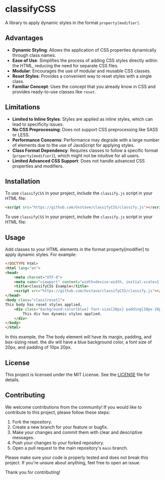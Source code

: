 # classifyCSS

A library to apply dynamic styles in the format `property[modifier]`.

## Advantages

- **Dynamic Styling**: Allows the application of CSS properties dynamically through class names.
- **Ease of Use**: Simplifies the process of adding CSS styles directly within the HTML, reducing the need for separate CSS files.
- **Modular**: Encourages the use of modular and reusable CSS classes.
- **Reset Styles**: Provides a convenient way to reset styles with a single class.
- **Familiar Concept**: Uses the concept that you already know in CSS and provides ready-to-use classes like `reset`.

## Limitations

- **Limited to Inline Styles**: Styles are applied as inline styles, which can lead to specificity issues.
- **No CSS Preprocessing**: Does not support CSS preprocessing like SASS or LESS.
- **Performance Concerns**: Performance may degrade with a large number of elements due to the use of JavaScript for applying styles.
- **Class Format Dependency**: Requires classes to follow a specific format (`property[modifier]`), which might not be intuitive for all users.
- **Limited Advanced CSS Support**: Does not handle advanced CSS properties and modifiers.

## Installation

To use `classifyCSS` in your project, include the `classify.js` script in your HTML file:

```html
<script src="https://github.com/Gvstave/classifyCSS/classify.js"></script>
```

To use `classifyCSS` in your project, include the `classify.js` script in your HTML file:

## Usage

Add classes to your HTML elements in the format property[modifier] to apply dynamic styles. For example:

```html
<!DOCTYPE html>
<html lang="en">
<head>
    <meta charset="UTF-8">
    <meta name="viewport" content="width=device-width, initial-scale=1.0">
    <title>classifyCSS Example</title>
    <script src="https://github.com/Gvstave/classifyCSS/classify.js"></script>
</head>
<body class="class[reset]">
This body has reset styles applied.
    <div class="background-color[blue] font-size[20px] padding[10px-20px]">
        This div has dynamic styles applied.
    </div>
</body>
</html>
```

In this example, the The body element will have its margin, padding, and box-sizing reset. the div will have a blue background color, a font size of 20px, and padding of 10px 20px.

## License

This project is licensed under the MIT License. See the [LICENSE](https://choosealicense.com/licenses/mit/) file for details.

## Contributing

We welcome contributions from the community! If you would like to contribute to this project, please follow these steps:

1. Fork the repository.
2. Create a new branch for your feature or bugfix.
3. Make your changes and commit them with clear and descriptive messages.
4. Push your changes to your forked repository.
5. Open a pull request to the main repository's `main` branch.

Please make sure your code is properly tested and does not break this project. If you're unsure about anything, feel free to open an issue.

Thank you for contributing!

